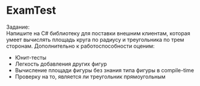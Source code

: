# ExamTest

Задание:  
Напишите на C# библиотеку для поставки внешним клиентам, которая умеет вычислять площадь круга по радиусу и треугольника по трем сторонам. 
Дополнительно к работоспособности оценим:  
- Юнит-тесты  
- Легкость добавления других фигур  
- Вычисление площади фигуры без знания типа фигуры в compile-time  
- Проверку на то, является ли треугольник прямоугольным 
